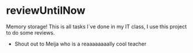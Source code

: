 # reviewUntilNow

Memory storage!
This is all tasks I`ve done in my IT class, I use this project to do some reviews.






* Shout out to Meija who is a reaaaaaaaally cool teacher

